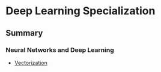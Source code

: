 # Deep Learning Specialization

## Summary

### Neural Networks and Deep Learning

- [Vectorization](./vectorization.ipynb)